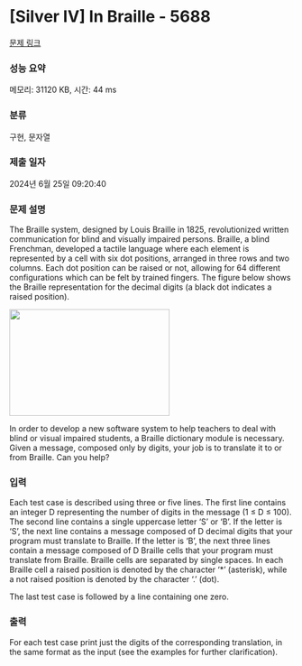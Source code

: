 # [Silver IV] In Braille - 5688 

[문제 링크](https://www.acmicpc.net/problem/5688) 

### 성능 요약

메모리: 31120 KB, 시간: 44 ms

### 분류

구현, 문자열

### 제출 일자

2024년 6월 25일 09:20:40

### 문제 설명

<p>The Braille system, designed by Louis Braille in 1825, revolutionized written communication for blind and visually impaired persons. Braille, a blind Frenchman, developed a tactile language where each element is represented by a cell with six dot positions, arranged in three rows and two columns. Each dot position can be raised or not, allowing for 64 different configurations which can be felt by trained fingers. The figure below shows the Braille representation for the decimal digits (a black dot indicates a raised position).</p>

<p><img alt="" src="https://www.acmicpc.net/upload/images2/bra.png" style="height:189px; width:284px"></p>

<p>In order to develop a new software system to help teachers to deal with blind or visual impaired students, a Braille dictionary module is necessary. Given a message, composed only by digits, your job is to translate it to or from Braille. Can you help?</p>

### 입력 

 <p>Each test case is described using three or five lines. The first line contains an integer D representing the number of digits in the message (1 ≤ D ≤ 100). The second line contains a single uppercase letter ‘S’ or ‘B’. If the letter is ‘S’, the next line contains a message composed of D decimal digits that your program must translate to Braille. If the letter is ‘B’, the next three lines contain a message composed of D Braille cells that your program must translate from Braille. Braille cells are separated by single spaces. In each Braille cell a raised position is denoted by the character ‘*’ (asterisk), while a not raised position is denoted by the character ‘.’ (dot).</p>

<p>The last test case is followed by a line containing one zero.</p>

### 출력 

 <p>For each test case print just the digits of the corresponding translation, in the same format as the input (see the examples for further clarification).</p>

